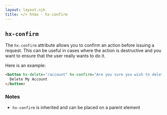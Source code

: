 ```yaml
---
layout: layout.njk
title: </> htmx - hx-confirm
---
```


## `hx-confirm`

The `hx-confirm` attribute allows you to confirm an action before issuing a request.  This can be useful
in cases where the action is destructive and you want to ensure that the user really wants to do it.

Here is an example:

```html
<button hx-delete="/account" hx-confirm="Are you sure you wish to delete your account?">
  Delete My Account
</button>
```

### Notes

* `hx-confirm` is inherited and can be placed on a parent element
